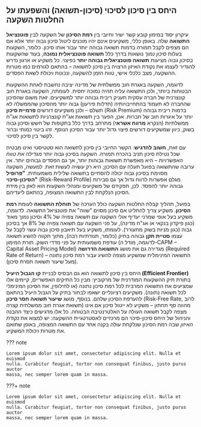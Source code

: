 ## היחס בין סיכון לסיכוי (סיכון-תשואה) והשפעתו על החלטות השקעה

עיקרון יסוד במימון קובע קשר ישיר וחיובי בין **רמת הסיכון** של השקעה לבין **פוטנציאל התשואה** שלה. באופן כללי, משקיעים אינם יהיו מוכנים ליטול סיכון גבוה יותר אלא אם הם מצפים לקבל תמורה בדמות תשואה גבוהה יותר עבור אותו סיכון. כלומר, השקעות בעלות _סיכון נמוך_ נושאות בדרך כלל **תשואה פוטנציאלית נמוכה**, בעוד שהשקעות _בסיכון גבוה_ מציעות **תשואה פוטנציאלית גבוהה יותר** כפיצוי. כל משקיע או ארגון נדרש להגדיר לעצמו את נקודת האיזון הרצויה בין סיכון לתשואה – בהתאם לגורמים כמו מטרות ההשקעה, מצב כלכלי אישי, טווח הזמן להשקעה, ונכונות ויכולת לשאת הפסדים.

לדוגמה, השקעה באגרת חוב ממשלתית של מדינה יציבה נחשבת לאחת ההשקעות הבטוחות ביותר, ולכן התשואה עליה תהיה נמוכה יחסית. לעומתה, השקעה באגרת חוב קונצרנית של חברה עסקית תעניק ריבית גבוהה יותר למשקיעים. זאת משום שהסיכון שהחברה לא תעמוד בהתחייבויותיה (חדלות פירעון) גבוה יותר מהסיכון שהממשלה לא תשלם – ולכן משקיעים דורשים **פרמיית סיכון** (Risk Premium) בדמות ריבית גבוהה יותר על איגרות חוב של חברות. אכן, הפער בין תשואות אג"ח קונצרניות לתשואות אג"ח ממשלתיות (הנקרא **מרווח אשראי**) מתרחב בדרך כלל בתקופות של חשש וסיכון גבוה בשוק, כיוון שמשקיעים דורשים פיצוי גדול יותר עבור הסיכון הנוסף. זהו ביטוי כמותי וברור לקשר בין סיכון לסיכוי.

עם זאת, **חשוב להדגיש**: הקשר החיובי בין סיכון לתשואה הוא סטטיסטי ואינו מבטיח שכל נטילת סיכון תניב בהכרח תמורה. השקעה בסיכון גבוה יותר _מגדילה את טווח האפשרויות_ – היא מאפשרת תשואות גבוהות יותר, אך גם הפסדים גבוהים יותר. אין ערובה שהתשואה בפועל תעלה עם הסיכון; היא רק _עשויה_ לעשות זאת. למעשה, השקעה מסוימת בסיכון גבוה יכולה להסתיים בתשואה שלילית משמעותית. **"פרופיל הסיכון-סיכוי"** (Risk-Reward Profile) מגלם אפשרות לרווח גדול אך גם סבירות גבוהה יותר להפסד. לכן, תפקידם של משקיעים ומנהלי השקעות הוא לאזן בין מידת הסיכון הנלקחת לבין התשואה המצופה, בהתאם ליעדיהם.

בפועל, תהליך קבלת החלטות השקעה כולל הערכה של **תוחלת התשואה** לעומת **רמת הסיכון**. משקיע צריך להחליט אם סיכון מסוים "שווה" את פוטנציאל התשואה. לדוגמה, משקיע בעל אופי שמרני יעדיף אולי השקעה עם תשואה צפויה של 4% וסיכון נמוך מאוד (כגון פיקדון בנקאי או אג"ח מדינה), על פני השקעה עם תשואה צפויה של 8% אך בסיכון גבוה (כגון מניות בשוק מתעורר). לעומתו, משקיע בעל תיאבון סיכון גבוה עשוי לקבל על עצמו **סטיית תקן** גבוהה בתיק (כלומר, תנודתיות רבה), מתוך תקווה להשיג תשואה עודפת משמעותית על פני מדדי השוק. תורת המימון (לדוגמה, מודל ה-CAPM – Capital Asset Pricing Model) מגדירה גם את מושג **התשואה הדרושה** (Required Rate of Return) – התשואה המינימלית שמשקיע מצפה להשיג עבור רמת סיכון נתונה (מעל שיעור תשואה חסרת סיכון).

היחס בין סיכון לתשואה הוא גם הבסיס לבניית **קו הגבול היעיל (Efficient Frontier)** בתורת תיק ההשקעות המודרנית של מרקוביץ: מבין כל התיקים האפשריים, קיימים אלו שמציעים את התשואה המרבית לכל רמת סיכון נתונה (או לחילופין, את הסיכון המינימלי לכל תשואה נתונה). משקיעים רציונליים ישאפו לבחור בתיק על הגבול היעיל בהתאם להעדפת הסיכון שלהם. בנוסף, מושג **שיעור תשואה חסר סיכון** (Risk-Free Rate, לרוב תשואת אגרת חוב ממשלתית קצרה) מהווה סף תחתון – משקיע לא ייטול סיכון אם אינו מצפה לקבל תשואה העולה על האלטרנטיבה הבטוחה. כל אלו מדגישים כיצד ההבנה והניהול של היחס סיכון-סיכוי הם מרכזיים לאסטרטגיית ההשקעה: יש למצוא את _נקודת האיזון_ שבה רמת הסיכון שנלקחת עולה בקנה אחד עם התשואה המצופה, באופן שתואם את מטרות ויכולת המשקיע.




??? note

    Lorem ipsum dolor sit amet, consectetur adipiscing elit. Nulla et euismod
    nulla. Curabitur feugiat, tortor non consequat finibus, justo purus auctor
    massa, nec semper lorem quam in massa.

???+ note

    Lorem ipsum dolor sit amet, consectetur adipiscing elit. Nulla et euismod
    nulla. Curabitur feugiat, tortor non consequat finibus, justo purus auctor
    massa, nec semper lorem quam in massa.
